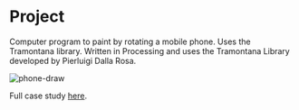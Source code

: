 # Project
Computer program to paint by rotating a mobile phone. Uses the Tramontana library. Written in Processing and uses the Tramontana Library developed by Pierluigi Dalla Rosa. 

![phone-draw](https://github.com/arjuncreates/phone-draw-tramontana/assets/82059571/30962534-1285-439f-b62a-ce5d0289decd)

Full case study <a href = "https://arjuncreates.github.io/projects/phone-painting.html">here</a>.
